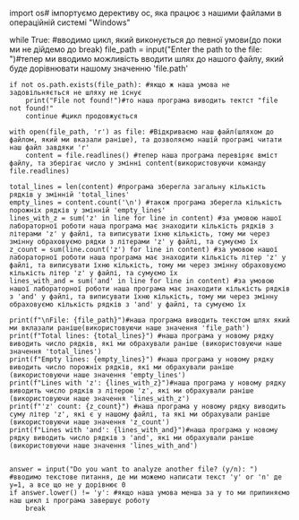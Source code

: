 import os# імпортуємо дерективу ос, яка працює з нашими файлами в операційній системі "Windows"

while True: #вводимо цикл, який виконується до певної умови(до поки ми не дійдемо до break)
    file_path = input("Enter the path to the file: ")#тепер ми вводимо можливість вводити шлях до нашого файлу, який буде дорівнювати нашому значенню 'file.path'

    if not os.path.exists(file_path): #якщо ж наша умова не задовільняється не шляху не існує
        print("File not found!")#то наша програма виводить тектст "file not found!"
        continue #цикл продовжується

    with open(file_path, 'r') as file: #Відкриваємо наш файл(шляхом до файлом, який ми вказали раніше), та дозволяємо нашій програмі читати наш файл завдяки 'r'
        content = file.readlines() #тепер наша програма перевіряє вміст файлу, та зберігає число у змінні content(використовуючи команду file.readlines)

    total_lines = len(content) #програма зберегла загальну кількість рядків у змінній 'total_lines'
    empty_lines = content.count('\n') #також програма зберегла кількість порожніх рядків у змінній 'empty_lines' 
    lines_with_z = sum('z' in line for line in content) #за умовою нашої лабораторної роботи наша програма має знаходити кількість рядків з літерами 'z' у файлі, та виписувати їхню кількість, тому ми через змінну обраховуємо рядки з літерами 'z' у файлі, та сумуємо їх
    z_count = sum(line.count('z') for line in content) #за умовою нашої лабораторної роботи наша програма має знаходити кількість літер 'z' у файлі, та виписувати їхню кількість, тому ми через змінну обраховуємо кількість літер 'z' у файлі, та сумуємо їх
    lines_with_and = sum('and' in line for line in content) #за умовою нашої лабораторної роботи наша програма має знаходити кількість рядків з 'and' у файлі, та виписувати їхню кількість, тому ми через змінну обраховуємо кількість рядків з 'and' у файлі, та сумуємо їх

    print(f"\nFile: {file_path}")#наша програма виводить текстом шлях який ми вклазали раніше(використовуючи наше значення 'file_path')
    print(f"Total lines: {total_lines}") #наша програма у новому рядку виводить число рядків, які ми обрахували раніше (використовуючи наше значення 'total_lines')
    print(f"Empty lines: {empty_lines}") #наша програма у новому рядку виводить число порожніх рядків, які ми обрахували раніше (використовуючи наше значення 'empty_lines')
    print(f"Lines with 'z': {lines_with_z}")#наша програма у новому рядку виводить число рядків з літерою 'z', які ми обрахували раніше (використовуючи наше значення 'lines_with_z')
    print(f"'z' count: {z_count}") #наша програма у новому рядку виводить суму літер 'z', які є у нашому файлі, та які ми обрахували раніше (використовуючи наше значення 'z_count')
    print(f"Lines with 'and': {lines_with_and}")#наша програма у новому рядку виводить число рядків з 'and', які ми обрахували раніше (використовуючи наше значення 'lines_with_and')


    answer = input("Do you want to analyze another file? (y/n): ") #вводимо текстове питання, де ми можемо написати текст 'y' or 'n' де у=1, а все що не у дорівнює 0
    if answer.lower() != 'y': #якщо наша умова менша за у то ми припиняємо наш цикл і програма завершує роботу
        break